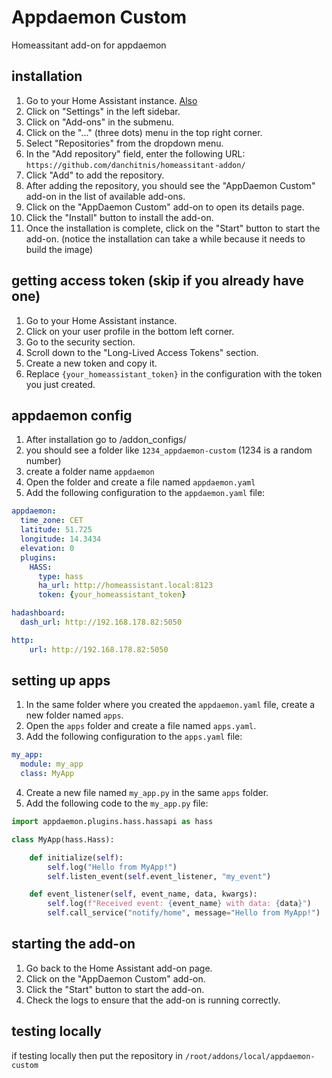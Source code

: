 # Appdaemon Custom
Homeassitant add-on for appdaemon

## installation

1. Go to your Home Assistant instance. [Also](https://www.home-assistant.io/common-tasks/os/#installing-a-third-party-add-on-repository)
2. Click on "Settings" in the left sidebar.
3. Click on "Add-ons" in the submenu.
4. Click on the "..." (three dots) menu in the top right corner.
5. Select "Repositories" from the dropdown menu.
6. In the "Add repository" field, enter the following URL: `https://github.com/danchitnis/homeassitant-addon/`
7. Click "Add" to add the repository.
8. After adding the repository, you should see the "AppDaemon Custom" add-on in the list of available add-ons.
9. Click on the "AppDaemon Custom" add-on to open its details page.
10. Click the "Install" button to install the add-on.
11. Once the installation is complete, click on the "Start" button to start the add-on. (notice the installation can take a while because it needs to build the image)

## getting access token (skip if you already have one)

1. Go to your Home Assistant instance.
2. Click on your user profile in the bottom left corner.
3. Go to the security section.
4. Scroll down to the "Long-Lived Access Tokens" section.
5. Create a new token and copy it.
6. Replace `{your_homeassistant_token}` in the configuration with the token you just created.


## appdaemon config

1. After installation go to /addon_configs/
2. you should see a folder like `1234_appdaemon-custom` (1234 is a random number)
3. create a folder name `appdaemon`
4. Open the folder and create a file named `appdaemon.yaml`
5. Add the following configuration to the `appdaemon.yaml` file:

```yaml
appdaemon:
  time_zone: CET
  latitude: 51.725
  longitude: 14.3434
  elevation: 0
  plugins:
    HASS:
      type: hass
      ha_url: http://homeassistant.local:8123
      token: {your_homeassistant_token}

hadashboard:
  dash_url: http://192.168.178.82:5050

http:
    url: http://192.168.178.82:5050

```

## setting up apps

1. In the same folder where you created the `appdaemon.yaml` file, create a new folder named `apps`.
2. Open the `apps` folder and create a file named `apps.yaml`.
3. Add the following configuration to the `apps.yaml` file:

```yaml
my_app:
  module: my_app
  class: MyApp
```

4. Create a new file named `my_app.py` in the same `apps` folder.
5. Add the following code to the `my_app.py` file:
```python
import appdaemon.plugins.hass.hassapi as hass

class MyApp(hass.Hass):

    def initialize(self):
        self.log("Hello from MyApp!")
        self.listen_event(self.event_listener, "my_event")

    def event_listener(self, event_name, data, kwargs):
        self.log(f"Received event: {event_name} with data: {data}")
        self.call_service("notify/home", message="Hello from MyApp!")
```

## starting the add-on

1. Go back to the Home Assistant add-on page.
2. Click on the "AppDaemon Custom" add-on.
3. Click the "Start" button to start the add-on.
4. Check the logs to ensure that the add-on is running correctly.


## testing locally

if testing locally then put the repository in `/root/addons/local/appdaemon-custom`

